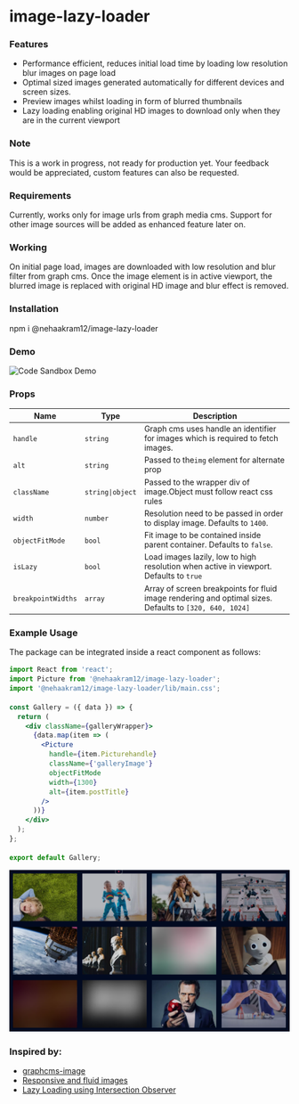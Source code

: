 # image-lazy-loader

### Features

* Performance efficient, reduces initial load time by loading low resolution blur images on page load
* Optimal sized images generated automatically for different devices and screen sizes.
* Preview images whilst loading in form of blurred thumbnails
* Lazy loading enabling original HD images to download only when they are in the current viewport

### Note

This is a work in progress, not ready for production yet. Your feedback would be appreciated, custom features can also be requested.

### Requirements

Currently, works only for image urls from graph media cms.
Support for other image sources will be added as enhanced feature later on.

### Working

On initial page load, images are downloaded with low resolution and blur filter
from graph cms. Once the image element is in active viewport, the blurred image is replaced with
original HD image and blur effect is removed.

### Installation

npm i @nehaakram12/image-lazy-loader

### Demo

![Code Sandbox Demo](https://codesandbox.io/s/lazy-image-loader-gallery-x5br8)


### Props

| Name | Type | Description |
| ----------------------- | ---------------- | ------------------------------------------------------------------------------- |
| `handle` | `string` | Graph cms uses handle an identifier for images which is required to fetch images. |
| `alt` | `string` | Passed to the`img` element for alternate prop |
| `className` | `string\|object` | Passed to the wrapper div of image.Object must follow react css rules |
| `width` | `number` | Resolution need to be passed in order to display image. Defaults to `1400`. |
| `objectFitMode` | `bool` | Fit image to be contained inside parent container. Defaults to `false`. |
| `isLazy` | `bool` | Load images lazily, low to high resolution when active in viewport. Defaults to `true` |
| `breakpointWidths` | `array` | Array of screen breakpoints for fluid image rendering and optimal sizes. Defaults to `[320, 640, 1024]` |



### Example Usage

The package can be integrated inside a react component as follows:

```jsx
import React from 'react';
import Picture from '@nehaakram12/image-lazy-loader';
import '@nehaakram12/image-lazy-loader/lib/main.css';

const Gallery = ({ data }) => {
  return (
    <div className={galleryWrapper}>
      {data.map(item => (
        <Picture
          handle={item.Picturehandle}
          className={'galleryImage'}
          objectFitMode
          width={1300}
          alt={item.postTitle}
        />
      ))}
    </div>
  );
};

export default Gallery;

```

![Demo Screenshot](https://github.com/nehaakram12/image-lazy-loader/blob/master/demo.PNG)


### Inspired by: 
* [graphcms-image](https://github.com/GraphCMS/graphcms-image)
* [Responsive and fluid images](https://www.smashingmagazine.com/2014/05/responsive-images-done-right-guide-picture-srcset/#the-fluid-and-variable-sized-image-use-cases)
* [Lazy Loading using Intersection Observer](https://www.smashingmagazine.com/2018/01/deferring-lazy-loading-intersection-observer-api)

